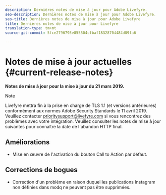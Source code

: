 ```yaml
---
description: Dernières notes de mise à jour pour Adobe Livefyre.
seo-description: Dernières notes de mise à jour pour Adobe Livefyre.
seo-title: Dernières notes de mise à jour pour Adobe Livefyre
title: Dernières notes de mise à jour pour Livefyre
translation-type: tm+mt
source-git-commit: 5fce2796795e855504cfbaf18328704484d89fa6

---
```



# Notes de mise à jour actuelles {#current-release-notes}

**Notes de mise à jour pour la mise à jour du 21 mars 2019.**

>[!NOTE]
>
>Livefyre mettra fin à la prise en charge de TLS 1.1 (et versions antérieures) conformément aux normes Adobe Security Standards le 11 avril 2019. Veuillez contacter prioritysupport@livefyre.com si vous rencontrez des problèmes avec votre intégration. Veuillez consulter les notes de mise à jour suivantes pour connaître la date de l&#39;abandon HTTP final.

## Améliorations

* Mise en œuvre de l&#39;activation du bouton Call to Action par défaut.


## Corrections de bogues

* Correction d&#39;un problème en raison duquel les publications Instagram non définies dans modq ne peuvent pas être supprimées.
